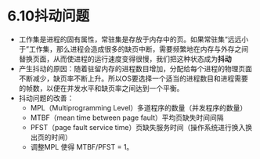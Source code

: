 # 6.10抖动问题

* 工作集是进程的固有属性，常驻集是存放于内存中的页。如果常驻集“远远小于”工作集，那么进程会造成很多的缺页中断，需要频繁地在内存与外存之间替换页面，从而使进程的运行速度变得很慢，我们把这种状态成为**抖动**
* 产生抖动的原因：随着驻留内存的进程数目增加，分配给每个进程的物理页面不断减少，缺页率不断上升。所以OS要选择一个适当的进程数目和进程需要的帧数，以便在并发水平和缺页率之间达到一个平衡。
* 抖动问题的改善：
    * MPL（Multiprogramming Level）多道程序的数量（并发程序的数量）
    * MTBF（mean time between page fault）平均页缺失时间间隔
    * PFST（page fault service time）页缺失服务时间（操作系统进行换入换出页的时间）
    * 调整MPL 使得 MTBF/PFST = 1。